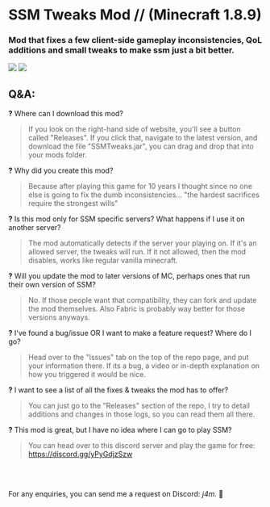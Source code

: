 # SSM Tweaks Mod // (**Minecraft 1.8.9**)
### Mod that fixes a few client-side gameplay inconsistencies, QoL additions and small tweaks to make ssm just a bit better.
![](https://img.shields.io/badge/environment-client-1976d2?style=flat-square) ![](https://img.shields.io/badge/mod%20loader-forge-1976d2?style=flat-square)
<br />

## Q&A:

**?** Where can I download this mod?
> If you look on the right-hand side of website, you'll see a button called "Releases". If you click that, navigate to the latest version, and download the file "SSMTweaks.jar", you can drag and drop that into your mods folder.

**?** Why did you create this mod?
> Because after playing this game for 10 years I thought since no one else is going to fix the dumb inconsistencies... "the hardest sacrifices require the strongest wills"

**?** Is this mod only for SSM specific servers? What happens if I use it on another server?
> The mod automatically detects if the server your playing on. If it's an allowed server, the tweaks will run. If it not allowed, then the mod disables, works like regular vanilla minecraft.

**?** Will you update the mod to later versions of MC, perhaps ones that run their own version of SSM?
> No. If those people want that compatibility, they can fork and update the mod themselves. Also Fabric is probably way better for those versions anyways.

**?** I've found a bug/issue OR I want to make a feature request? Where do I go?
> Head over to the "Issues" tab on the top of the repo page, and put your information there. If its a bug, a video or in-depth explanation on how you triggered it would be nice.

**?** I want to see a list of all the fixes & tweaks the mod has to offer?
> You can just go to the "Releases" section of the repo, I try to detail additions and changes in those logs, so you can read them all there.

**?** This mod is great, but I have no idea where I can go to play SSM?
> You can head over to this discord server and play the game for free: https://discord.gg/yPyGdjzSzw 

<br />
<br />

For any enquiries, you can send me a request on Discord:   *j4m.* :bread:
